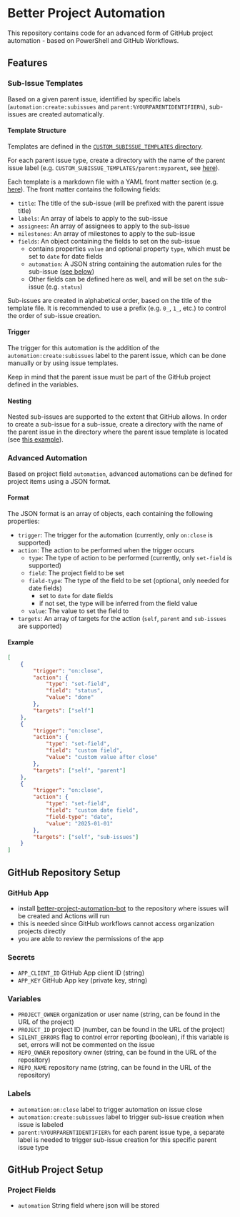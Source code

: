 # Better Project Automation

This repository contains code for an advanced form of GitHub project automation - based on PowerShell and GitHub Workflows.

## Features

### Sub-Issue Templates

Based on a given parent issue, identified by specific labels (`automation:create:subissues` and `parent:%YOURPARENTIDENTIFIER%`), sub-issues are created automatically.

#### Template Structure

Templates are defined in the [`CUSTOM_SUBISSUE_TEMPLATES` directory](./.github/better-project-automation/CUSTOM_SUBISSUE_TEMPLATES/).

For each parent issue type, create a directory with the name of the parent issue label (e.g. `CUSTOM_SUBISSUE_TEMPLATES/parent:myparent`, see [here](.github/better-project-automation/CUSTOM_SUBISSUE_TEMPLATES/parent:myparent)).

Each template is a markdown file with a YAML front matter section (e.g. [here](.github/better-project-automation/CUSTOM_SUBISSUE_TEMPLATES/parent:myparent/0_my-entry-issue.md)).
The front matter contains the following fields:

- `title`: The title of the sub-issue (will be prefixed with the parent issue title)
- `labels`: An array of labels to apply to the sub-issue
- `assignees`: An array of assignees to apply to the sub-issue
- `milestones`: An array of milestones to apply to the sub-issue
- `fields`: An object containing the fields to set on the sub-issue
  - contains properties `value` and optional property `type`, which must be set to `date` for date fields
  - `automation`: A JSON string containing the automation rules for the sub-issue ([see below](#advanced-automation))
  - Other fields can be defined here as well, and will be set on the sub-issue (e.g. `status`)

Sub-issues are created in alphabetical order, based on the title of the template file.
It is recommended to use a prefix (e.g. `0_`, `1_`, etc.) to control the order of sub-issue creation.

#### Trigger

The trigger for this automation is the addition of the `automation:create:subissues` label to the parent issue, which can be done manually or by using issue templates.

Keep in mind that the parent issue must be part of the GitHub project defined in the variables.

#### Nesting

Nested sub-issues are supported to the extent that GitHub allows.
In order to create a sub-issue for a sub-issue, create a directory with the name of the parent issue in the directory where the parent issue template is located (see [this example](.github/better-project-automation/CUSTOM_SUBISSUE_TEMPLATES/parent:myparent/1_my-second-issue)).

### Advanced Automation

Based on project field `automation`, advanced automations can be defined for project items using a JSON format.

#### Format

The JSON format is an array of objects, each containing the following properties:

- `trigger`: The trigger for the automation (currently, only `on:close` is supported)
- `action`: The action to be performed when the trigger occurs
  - `type`: The type of action to be performed (currently, only `set-field` is supported)
  - `field`: The project field to be set
  - `field-type`: The type of the field to be set (optional, only needed for date fields)
    - set to `date` for date fields
    - if not set, the type will be inferred from the field value
  - `value`: The value to set the field to
- `targets`: An array of targets for the action (`self`, `parent` and `sub-issues` are supported)

#### Example

```json
[
    {
        "trigger": "on:close",
        "action": {
            "type": "set-field",
            "field": "status",
            "value": "done"
        },
        "targets": ["self"]
    },
    {
        "trigger": "on:close",
        "action": {
            "type": "set-field",
            "field": "custom field",
            "value": "custom value after close"
        },
        "targets": ["self", "parent"]
    },
    {
        "trigger": "on:close",
        "action": {
            "type": "set-field",
            "field": "custom date field",
            "field-type": "date",
            "value": "2025-01-01"
        },
        "targets": ["self", "sub-issues"]
    }
]
```

## GitHub Repository Setup

### GitHub App

- install [better-project-automation-bot](https://github.com/apps/better-project-automation-bot) to the repository where issues will be created and Actions will run
- this is needed since GitHub workflows cannot access organization projects directly
- you are able to review the permissions of the app

### Secrets

- `APP_CLIENT_ID` GitHub App client ID (string)
- `APP_KEY` GitHub App key (private key, string)

### Variables

- `PROJECT_OWNER` organization or user name (string, can be found in the URL of the project)
- `PROJECT_ID` project ID (number, can be found in the URL of the project)
- `SILENT_ERRORS` flag to control error reporting (boolean), if this variable is set, errors will not be commented on the issue
- `REPO_OWNER` repository owner (string, can be found in the URL of the repository)
- `REPO_NAME` repository name (string, can be found in the URL of the repository)

### Labels

- `automation:on:close` label to trigger automation on issue close
- `automation:create:subissues` label to trigger sub-issue creation when issue is labeled
- `parent:%YOURPARENTIDENTIFIER%` for each parent issue type, a separate label is needed to trigger sub-issue creation for this specific parent issue type

## GitHub Project Setup

### Project Fields

- `automation` String field where json will be stored

